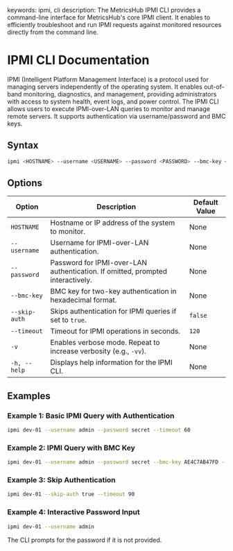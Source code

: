 keywords: ipmi, cli
description: The MetricsHub IPMI CLI provides a command-line interface for MetricsHub's core IPMI client. It enables to efficiently troubleshoot and run IPMI requests against monitored resources directly from the command line.

# IPMI CLI Documentation

IPMI (Intelligent Platform Management Interface) is a protocol used for managing servers independently of the operating system. It enables out-of-band monitoring, diagnostics, and management, providing administrators with access to system health, event logs, and power control.
The IPMI CLI allows users to execute IPMI-over-LAN queries to monitor and manage remote servers. It supports authentication via username/password and BMC keys.

## Syntax

```bash
ipmi <HOSTNAME> --username <USERNAME> --password <PASSWORD> --bmc-key <KEY> --timeout <TIMEOUT> --skip-auth <BOOLEAN>
```

## Options
| Option        | Description                                                                    | Default Value |
| ------------- | ------------------------------------------------------------------------------ | ------------- |
| `HOSTNAME`    | Hostname or IP address of the system to monitor.                               | None          |
| `--username`  | Username for IPMI-over-LAN authentication.                                     | None          |
| `--password`  | Password for IPMI-over-LAN authentication. If omitted, prompted interactively. | None          |
| `--bmc-key`   | BMC key for two-key authentication in hexadecimal format.                      | None          |
| `--skip-auth` | Skips authentication for IPMI queries if set to `true`.                        | `false`       |
| `--timeout`   | Timeout for IPMI operations in seconds.                                        | `120`         |
| `-v`          | Enables verbose mode. Repeat to increase verbosity (e.g., `-vv`).              | None          |
| `-h, --help`  | Displays help information for the IPMI CLI.                                    | None          |

## Examples

### Example 1: Basic IPMI Query with Authentication

```bash
ipmi dev-01 --username admin --password secret --timeout 60
```

### Example 2: IPMI Query with BMC Key

```bash
ipmi dev-01 --username admin --password secret --bmc-key AE4C7AB47FD --timeout 120
```

### Example 3: Skip Authentication

```bash
ipmi dev-01 --skip-auth true --timeout 90
```

### Example 4: Interactive Password Input

```bash
ipmi dev-01 --username admin
```
The CLI prompts for the password if it is not provided.